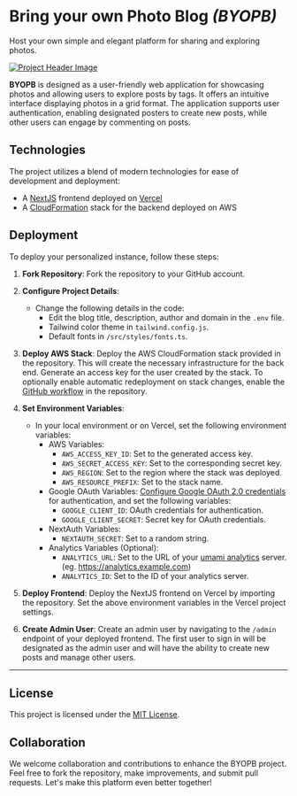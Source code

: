 # Bring your own Photo Blog _(BYOPB)_

Host your own simple and elegant platform for sharing and exploring photos.

[![Project Header Image](https://blogdemo.martinmiglio.dev/og?v2)](https://blogdemo.martinmiglio.dev/)

**BYOPB** is designed as a user-friendly web application for showcasing photos and allowing users to explore posts by tags. It offers an intuitive interface displaying photos in a grid format. The application supports user authentication, enabling designated posters to create new posts, while other users can engage by commenting on posts.

## Technologies

The project utilizes a blend of modern technologies for ease of development and deployment:

- A [NextJS](https://nextjs.org/) frontend deployed on [Vercel](https://vercel.com)
- A [CloudFormation](https://aws.amazon.com/cloudformation/) stack for the backend deployed on AWS

## Deployment

To deploy your personalized instance, follow these steps:

1. **Fork Repository**: Fork the repository to your GitHub account.

2. **Configure Project Details**:
   - Change the following details in the code:
     - Edit the blog title, description, author and domain in the `.env` file.
     - Tailwind color theme in `tailwind.config.js`.
     - Default fonts in `/src/styles/fonts.ts`.

3. **Deploy AWS Stack**: Deploy the AWS CloudFormation stack provided in the repository. This will create the necessary infrastructure for the back end. Generate an access key for the user created by the stack. To optionally enable automatic redeployment on stack changes, enable the [GitHub workflow](.github/workflows/aws-deploy.yml.disabled) in the repository.

4. **Set Environment Variables**:
   - In your local environment or on Vercel, set the following environment variables:
        - AWS Variables:
            - `AWS_ACCESS_KEY_ID`: Set to the generated access key.
            - `AWS_SECRET_ACCESS_KEY`: Set to the corresponding secret key.
            - `AWS_REGION`: Set to the region where the stack was deployed.
            - `AWS_RESOURCE_PREFIX`: Set to the stack name.
        - Google OAuth Variables:
            [Configure Google OAuth 2.0 credentials](https://developers.google.com/identity/protocols/oauth2) for authentication, and set the following variables:
            - `GOOGLE_CLIENT_ID`: OAuth credentials for authentication.
            - `GOOGLE_CLIENT_SECRET`: Secret key for OAuth credentials.
        - NextAuth Variables:
            - `NEXTAUTH_SECRET`: Set to a random string.
        - Analytics Variables (Optional):
            - `ANALYTICS_URL`: Set to the URL of your [umami analytics](https://umami.is/) server. (eg. <https://analytics.example.com>)
            - `ANALYTICS_ID`: Set to the ID of your analytics server.

5. **Deploy Frontend**: Deploy the NextJS frontend on Vercel by importing the repository. Set the above environment variables in the Vercel project settings.

6. **Create Admin User**: Create an admin user by navigating to the `/admin` endpoint of your deployed frontend. The first user to sign in will be designated as the admin user and will have the ability to create new posts and manage other users.

---

## License

This project is licensed under the [MIT License](LICENSE).

## Collaboration

We welcome collaboration and contributions to enhance the BYOPB project. Feel free to fork the repository, make improvements, and submit pull requests. Let's make this platform even better together!
